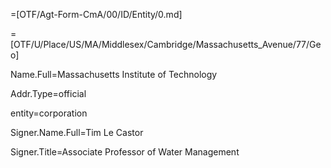 =[OTF/Agt-Form-CmA/00/ID/Entity/0.md]

=[OTF/U/Place/US/MA/Middlesex/Cambridge/Massachusetts_Avenue/77/Geo]

Name.Full=Massachusetts Institute of Technology

Addr.Type=official

entity=corporation

Signer.Name.Full=Tim Le Castor

Signer.Title=Associate Professor of Water Management
